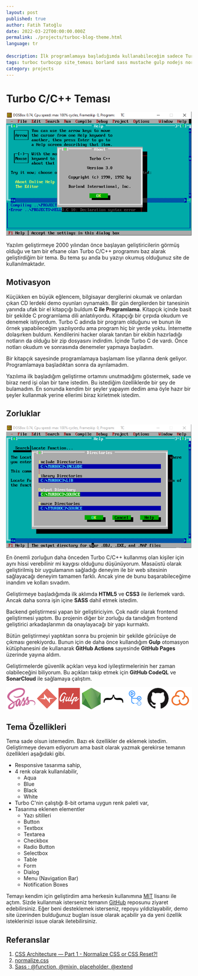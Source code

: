 ```yaml
---
layout: post
published: true
author: Fatih Tatoğlu
date: 2022-03-22T00:00:00.000Z
permalink: ./projects/turboc-blog-theme.html
language: tr

description: İlk programlamaya başladığımda kullanabileceğim sadece Turbo C/C++ vardı. Bu yazıda Turbo C'yi baz alarak oluşturduğum site temasından bahsediyor olacağım.
tags: turboc turbocpp site_teması borland sass mustache gulp nodejs normalizecss github_actions github_pages
category: projects
---
```


# Turbo C/C++ Teması

![Turbo C/C++](../image/turboc_0001.png "Turbo C/C++")

Yazılım geliştirmeye 2000 yılından önce başlayan geliştiricilerin görmüş olduğu ve tam bir efsane olan Turbo C/C++ programını baz alarak geliştirdiğim bir tema. Bu tema şu anda bu yazıyı okumuş olduğunuz site de kullanılmaktadır.

## Motivasyon

Küçükken en büyük eğlencem, bilgisayar dergilerini okumak ve onlardan çıkan CD lerdeki demo oyunları oynamaktı. Bir gün dergilerden bir tanesinin yanında ufak bir el kitapçığı buldum **C ile Programlama**. Kitapçık içinde basit bir şekilde C programlama dili anlatılıyordu. Kitapçığı bir çırpıda okudum ve denemek istiyordum. Turbo C adında bir program olduğunu ve bunun ile örnek yapabileceğim yazılıyordu ama program hiç bir yerde yoktu. İnternette dolaşırken buldum. Kendilerini hacker olarak tanıtan bir ekibin hazırladığı notların da olduğu bir zip dosyasını indirdim. İçinde Turbo C de vardı. Önce notları okudum ve sonrasında denemeler yapmaya başladım.

Bir kitapçık sayesinde programlamaya başlamam lise yıllarına denk geliyor. Programlamaya başladıktan sonra da ayrılamadım.

Yazılıma ilk başladığım geliştirme ortamını unutmadığımı göstermek, sade ve biraz nerd işi olan bir tane istedim. Bu istediğim özelliklerde bir şey de bulamadım. En sonunda kendim bir şeyler yapayım dedim ama öyle hazır bir şeyler kullanmak yerine ellerimi biraz kirletmek istedim.

## Zorluklar

![Turbo C/C++](../image/turboc_0002.png "Turbo C/C++")

En önemli zorluğun daha önceden Turbo C/C++ kullanmış olan kişiler için aynı hissi verebilinir mi kaygısı olduğunu düşünüyorum. Masaüstü olarak geliştirilmiş bir uygulamanın sağladığı deneyim ile bir web sitesinin sağlayacağı deneyim tamamen farklı. Ancak yine de bunu başarabileceğime inandım ve kolları sıvadım.

Geliştirmeye başladığımda ilk aklımda **HTML5** ve **CSS3** ile ilerlemek vardı. Ancak daha sonra işin içine **SASS** dahil etmek istedim.

Backend geliştirmesi yapan bir geliştiriciyim. Çok nadir olarak frontend geliştirmesi yaptım. Bu projenin diğer bir zorluğu da tanıdığım frontend geliştirici arkadaşlarımın da onaylayacağı bir yapı kurmaktı.

Bütün geliştirmeyi yaptıktan sonra bu projenin bir şekilde görücüye de çıkması gerekiyordu. Bunun için de daha önce kullandığım **Gulp** otomasyon kütüphanesini de kullanarak **GitHub Actions** sayesinde **GitHub Pages** üzerinde yayına aldım.

Geliştirmelerde güvenlik açıkları veya kod iyileştirmelerinin her zaman olabileceğini biliyorum. Bu açıkları takip etmek için **GitHub CodeQL** ve **SonarCloud** ile sağlamaya çalıştım.

![SASS, normalize.css, Gulp, NodeJS, Mustache, GitHub Actions, GitHub Pages, Sonar Cloud](../image/turboc_tech.png "Proje için kullanılan teknolojiler")

## Tema Özellikleri

Tema sade olsun istemedim. Bazı ek özellikler de eklemek istedim. Geliştirmeye devam ediyorum ama basit olarak yazmak gerekirse temanın özellikleri aşağıdaki gibi.

- Responsive tasarıma sahip,
- 4 renk olarak kullanılabilir,
  - Aqua
  - Blue
  - Black
  - White
- Turbo C'nin çalıştığı 8-bit ortama uygun renk paleti var,
- Tasarıma eklenen elementler
  - Yazı sitilleri
  - Button
  - Textbox
  - Textarea
  - Checkbox
  - Radio Button
  - Selectbox
  - Table
  - Form
  - Dialog
  - Menu (Navigation Bar)
  - Notification Boxes

Temayı kendim için geliştirdim ama herkesin kullanımına [MIT](https://github.com/fatihtatoglu/blog-theme-turboc/blob/master/LICENSE "Projenin MIT Lisansı") lisansı ile açtım. Sizde kullanmak isterseniz temanın [GitHub](https://github.com/fatihtatoglu/blog-theme-turboc "Projenin GitHub Adresi") reposunu ziyaret edebilirsiniz. Eğer beni desteklemek isterseniz, repoyu yıldızlayabilir, demo site üzerinden bulduğunuz bugları issue olarak açabilir ya da yeni özellik isteklerinizi issue olarak iletebilirsiniz.

## Referanslar

1. [CSS Architecture — Part 1 - Normalize CSS or CSS Reset?!](https://elad.medium.com/normalize-css-or-css-reset-9d75175c5d1e "CSS Architecture — Part 1 - Normalize CSS or CSS Reset?!")
2. [normalize.css](https://necolas.github.io/normalize.css/ "normalize.css")
3. [Sass : @function, @mixin, placeholder, @extend](https://dev.to/keinchy/sass--function-mixin-placeholder-extend-18g6 "Sass : @function, @mixin, placeholder, @extend")
